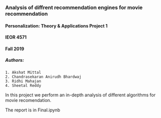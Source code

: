 ### Analysis of diffrent recommendation engines for movie recommendation
#### Personalization: Theory & Applications Project 1
#### IEOR 4571
#### Fall 2019


##### Authors: 
	1. Akshat Mittal
	2. Chandrasekaran Anirudh Bhardwaj
	3. Ridhi Mahajan
	4. Sheetal Reddy

In this project we perform an in-depth analysis of different algorithms for movie recomendation. 

The report is in Final.ipynb



